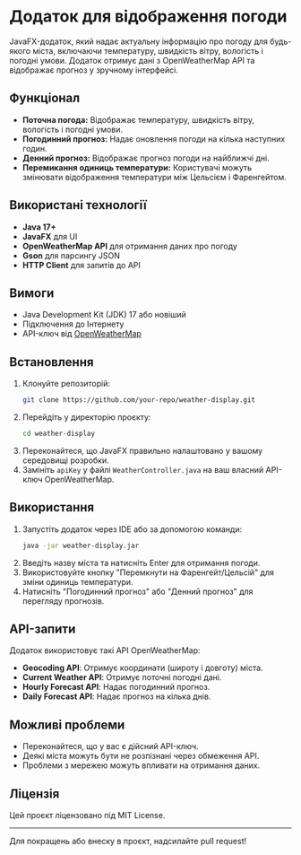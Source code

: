 # Додаток для відображення погоди

JavaFX-додаток, який надає актуальну інформацію про погоду для будь-якого міста, включаючи температуру, швидкість вітру, вологість і погодні умови. Додаток отримує дані з OpenWeatherMap API та відображає прогноз у зручному інтерфейсі.

## Функціонал

- **Поточна погода:** Відображає температуру, швидкість вітру, вологість і погодні умови.
- **Погодинний прогноз:** Надає оновлення погоди на кілька наступних годин.
- **Денний прогноз:** Відображає прогноз погоди на найближчі дні.
- **Перемикання одиниць температури:** Користувачі можуть змінювати відображення температури між Цельсієм і Фаренгейтом.

## Використані технології

- **Java 17+**
- **JavaFX** для UI
- **OpenWeatherMap API** для отримання даних про погоду
- **Gson** для парсингу JSON
- **HTTP Client** для запитів до API

## Вимоги

- Java Development Kit (JDK) 17 або новіший
- Підключення до Інтернету
- API-ключ від [OpenWeatherMap](https://openweathermap.org/)

## Встановлення

1. Клонуйте репозиторій:
   ```sh
   git clone https://github.com/your-repo/weather-display.git
   ```
2. Перейдіть у директорію проєкту:
   ```sh
   cd weather-display
   ```
3. Переконайтеся, що JavaFX правильно налаштовано у вашому середовищі розробки.
4. Замініть `apiKey` у файлі `WeatherController.java` на ваш власний API-ключ OpenWeatherMap.

## Використання

1. Запустіть додаток через IDE або за допомогою команди:
   ```sh
   java -jar weather-display.jar
   ```
2. Введіть назву міста та натисніть Enter для отримання погоди.
3. Використовуйте кнопку "Перемкнути на Фаренгейт/Цельсій" для зміни одиниць температури.
4. Натисніть "Погодинний прогноз" або "Денний прогноз" для перегляду прогнозів.

## API-запити

Додаток використовує такі API OpenWeatherMap:

- **Geocoding API**: Отримує координати (широту і довготу) міста.
- **Current Weather API**: Отримує поточні погодні дані.
- **Hourly Forecast API**: Надає погодинний прогноз.
- **Daily Forecast API**: Надає прогноз на кілька днів.

## Можливі проблеми

- Переконайтеся, що у вас є дійсний API-ключ.
- Деякі міста можуть бути не розпізнані через обмеження API.
- Проблеми з мережею можуть впливати на отримання даних.

## Ліцензія

Цей проєкт ліцензовано під MIT License.

---

Для покращень або внеску в проєкт, надсилайте pull request!

